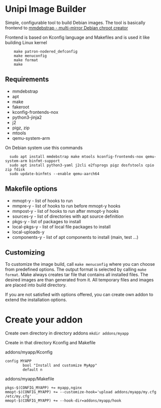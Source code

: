 # Unipi Image Builder

Simple, configurable tool to build Debian images. The tool is basically frontend to [mmdebstrap - multi-mirror Debian chroot creator](https://gitlab.mister-muffin.de/josch/mmdebstrap)

Frontend is based on Kconfig language and Makefiles and is used it like building Linux kernel

``` 
    make patron-nodered_defconfig
    make menuconfig
    make format
    make
```

## Requirements
- mmdebstrap
- apt
- make
- fakeroot
- kconfig-frontends-nox
- python3-jinja2
- j2
- pigz, zip
- mtools
- qemu-system-arm

On Debian system use this commands

```
  sudo apt install mmdebstrap make mtools kconfig-frontends-nox qemu-system-arm binfmt-support
  sudo apt install python3-yaml j2cli e2fsprogs pigz dosfstools cpio zip fdisk
  sudo update-binfmts --enable qemu-aarch64

```


## Makefile options

- mmopt-y          - list of hooks to run
- mmpre-y          - list of hooks to run before mmopt-y hooks
- mmpost-y         - list of hooks to run after mmopt-y hooks
- sources-y        - list of directories with apt source definition
- pkgs-y           - list of packages to install
- local-pkgs-y     - list of local file packages to install
- local-uploads-y
- components-y     - list of apt components to install (main, test ...)

## Customizing

To customize the image build, call ```make menuconfig``` where you can choose from predefined options.
The output format is selected by calling ```make format```. Make always creates tar file that contains all installed files.
The desired images are than generated from it. All temporary files and images are placed into build directory.

If you are not satisfied with options offered, you can create own addon to extend the installation options.

# Create your addon

Create own directory in directory addons
 ```mkdir addons/myapp```

Create in that directory Kconfig and Makefile

addons/myapp/Kconfig
```
config MYAPP
        bool "Install and customize MyApp"
        default n
```

addons/myapp/Makefile
```
pkgs-$(CONFIG_MYAPP) += myapp,nginx
mmopt-$(CONFIG_MYAPP) += --customize-hook='upload addons/myapp/my.cfg /etc/my.cfg'
mmopt-$(CONFIG_MYAPP) += --hook-dir=addons/myapp/hook
```
